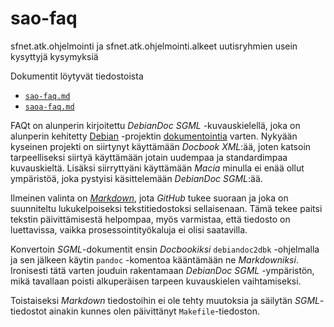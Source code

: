 # sao-faq
sfnet.atk.ohjelmointi ja sfnet.atk.ohjelmointi.alkeet uutisryhmien usein kysyttyjä kysymyksiä

Dokumentit löytyvät tiedostoista
* [`sao-faq.md`](sao-faq.md)
* [`saoa-faq.md`](saoa-faq.md)

FAQt on alunperin kirjoitettu _DebianDoc_ _SGML_ -kuvauskielellä, joka on alunperin kehitetty
[Debian](https://www.debian.org/) -projektin [dokumentointia](https://www.debian.org/doc/ddp) varten.
Nykyään kyseinen projekti on siirtynyt käyttämään _Docbook_ _XML_:ää, joten katsoin tarpeelliseksi
siirtyä käyttämään jotain uudempaa ja standardimpaa kuvauskieltä. Lisäksi siirryttyäni käyttämään _Macia_ 
minulla ei enää ollut ympäristöä, joka pystyisi käsittelemään _DebianDoc_ _SGML_:ää.

Ilmeinen valinta on [_Markdown_](https://daringfireball.net/projects/markdown/), jota _GitHub_ tukee suoraan
ja joka on suunniteltu lukukelpoiseksi tekstitiedostoksi sellaisenaan. Tämä tekee paitsi tekstin päivittämisestä
helpompaa, myös varmistaa, että tiedosto on luettavissa, vaikka prosessointityökaluja ei olisi saatavilla.

Konvertoin _SGML_-dokumentit ensin _Docbookiksi_ `debiandoc2dbk` -ohjelmalla ja sen jälkeen käytin `pandoc` -komentoa
kääntämään ne _Markdowniksi_. Ironisesti tätä varten jouduin rakentamaan _DebianDoc_ _SGML_ -ympäristön, mikä tavallaan
poisti alkuperäisen tarpeen kuvauskielen vaihtamiseksi. 

Toistaiseksi _Markdown_ tiedostoihin ei ole tehty muutoksia ja säilytän _SGML_-tiedostot ainakin kunnes olen päivittänyt
`Makefile`-tiedoston.
